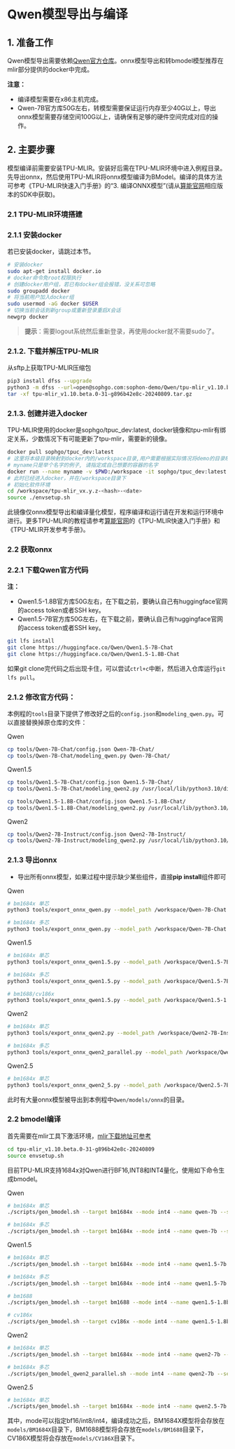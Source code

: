 # Qwen模型导出与编译

## 1. 准备工作

Qwen模型导出需要依赖[Qwen官方仓库](https://huggingface.co/Qwen)。onnx模型导出和转bmodel模型推荐在mlir部分提供的docker中完成。

**注意：** 

- 编译模型需要在x86主机完成。
- Qwen-7B官方库50G左右，转模型需要保证运行内存至少40G以上，导出onnx模型需要存储空间100G以上，请确保有足够的硬件空间完成对应的操作。


## 2. 主要步骤

模型编译前需要安装TPU-MLIR。安装好后需在TPU-MLIR环境中进入例程目录。先导出onnx，然后使用TPU-MLIR将onnx模型编译为BModel。编译的具体方法可参考《TPU-MLIR快速入门手册》的“3. 编译ONNX模型”(请从[算能官网](https://developer.sophgo.com/site/index.html?categoryActive=material)相应版本的SDK中获取)。

### 2.1 TPU-MLIR环境搭建

### 2.1.1 安装docker

若已安装docker，请跳过本节。
```bash
# 安装docker
sudo apt-get install docker.io
# docker命令免root权限执行
# 创建docker用户组，若已有docker组会报错，没关系可忽略
sudo groupadd docker
# 将当前用户加入docker组
sudo usermod -aG docker $USER
# 切换当前会话到新group或重新登录重启X会话
newgrp docker​ 
```
> **提示**：需要logout系统然后重新登录，再使用docker就不需要sudo了。

### 2.1.2. 下载并解压TPU-MLIR

从sftp上获取TPU-MLIR压缩包
```bash
pip3 install dfss --upgrade
python3 -m dfss --url=open@sophgo.com:sophon-demo/Qwen/tpu-mlir_v1.10.beta.0-31-g896b42e8c-20240809.tar.gz
tar -xf tpu-mlir_v1.10.beta.0-31-g896b42e8c-20240809.tar.gz
```

### 2.1.3. 创建并进入docker

TPU-MLIR使用的docker是sophgo/tpuc_dev:latest, docker镜像和tpu-mlir有绑定关系，少数情况下有可能更新了tpu-mlir，需要新的镜像。
```bash
docker pull sophgo/tpuc_dev:latest
# 这里将本级目录映射到docker内的/workspace目录,用户需要根据实际情况将demo的目录映射到docker里面
# myname只是举个名字的例子, 请指定成自己想要的容器的名字
docker run --name myname -v $PWD:/workspace -it sophgo/tpuc_dev:latest
# 此时已经进入docker，并在/workspace目录下
# 初始化软件环境
cd /workspace/tpu-mlir_vx.y.z-<hash>-<date>
source ./envsetup.sh
```
此镜像仅onnx模型导出和编译量化模型，程序编译和运行请在开发和运行环境中进行。更多TPU-MLIR的教程请参考[算能官网](https://developer.sophgo.com/site/index.html?categoryActive=material)的《TPU-MLIR快速入门手册》和《TPU-MLIR开发参考手册》。

### 2.2 获取onnx

### 2.2.1 下载Qwen官方代码

**注：** 
- Qwen1.5-1.8B官方库50G左右，在下载之前，要确认自己有huggingface官网的access token或者SSH key。
- Qwen1.5-7B官方库50G左右，在下载之前，要确认自己有huggingface官网的access token或者SSH key。


```bash
git lfs install
git clone https://huggingface.co/Qwen/Qwen1.5-7B-Chat
git clone https://huggingface.co/Qwen/Qwen1.5-1.8B-Chat

```
如果git clone完代码之后出现卡住，可以尝试`ctrl+c`中断，然后进入仓库运行`git lfs pull`。

### 2.1.2 修改官方代码：
本例程的`tools`目录下提供了修改好之后的`config.json`和`modeling_qwen.py`。可以直接替换掉原仓库的文件：

Qwen
```bash
cp tools/Qwen-7B-Chat/config.json Qwen-7B-Chat/
cp tools/Qwen-7B-Chat/modeling_qwen.py Qwen-7B-Chat/
```

Qwen1.5
```bash
cp tools/Qwen1.5-7B-Chat/config.json Qwen1.5-7B-Chat/
cp tools/Qwen1.5-7B-Chat/modeling_qwen2.py /usr/local/lib/python3.10/dist-packages/transformers/models/qwen2/

cp tools/Qwen1.5-1.8B-Chat/config.json Qwen1.5-1.8B-Chat/
cp tools/Qwen1.5-1.8B-Chat/modeling_qwen2.py /usr/local/lib/python3.10/dist-packages/transformers/models/qwen2/
```

Qwen2
```bash
cp tools/Qwen2-7B-Instruct/config.json Qwen2-7B-Instruct/
cp tools/Qwen2-7B-Instruct/modeling_qwen2.py /usr/local/lib/python3.10/dist-packages/transformers/models/qwen2/
```


### 2.1.3 导出onnx

- 导出所有onnx模型，如果过程中提示缺少某些组件，直接**pip install**组件即可

Qwen
```bash
# bm1684x 单芯
python3 tools/export_onnx_qwen.py --model_path /workspace/Qwen-7B-Chat --seq_length 512 

# bm1684x 多芯
python3 tools/export_onnx_qwen.py --model_path /workspace/Qwen-7B-Chat --seq_length 512 --lm_head_with_topk 1
```

Qwen1.5
```bash
# bm1684x 单芯
python3 tools/export_onnx_qwen1.5.py --model_path /workspace/Qwen1.5-7B-Chat --seq_length 512 

# bm1684x 多芯
python3 tools/export_onnx_qwen1.5.py --model_path /workspace/Qwen1.5-7B-Chat --seq_length 512 --lm_head_with_topk 1

# bm1688/cv186x
python3 tools/export_onnx_qwen1.5.py --model_path /workspace/Qwen1.5-1.8B-Chat --seq_length 512 --lite True
```

Qwen2
```bash
# bm1684x 单芯
python3 tools/export_onnx_qwen2.py --model_path /workspace/Qwen2-7B-Instruct --seq_length 512 

# bm1684x 多芯
python3 tools/export_onnx_qwen2_parallel.py --model_path /workspace/Qwen2-7B-Instruct --seq_length 512 --lm_head_with_topk 1
```

Qwen2.5
```bash
# bm1684x 单芯
python3 tools/export_onnx_qwen2_5.py --model_path /workspace/Qwen2.5-7B-Instruct --seq_length 512 

```
此时有大量onnx模型被导出到本例程中`Qwen/models/onnx`的目录。

### 2.2 bmodel编译
首先需要在mlir工具下激活环境，[mlir下载地址可参考](./Qwen_Export_Guide.md/#212-下载并解压tpu-mlir)
```bash
cd tpu-mlir_v1.10.beta.0-31-g896b42e8c-20240809
source envsetup.sh
```
目前TPU-MLIR支持1684x对Qwen进行BF16,INT8和INT4量化，使用如下命令生成bmodel。

Qwen
```bash
# bm1684x 单芯
./scripts/gen_bmodel.sh --target bm1684x --mode int4 --name qwen-7b --seq_length 512 --addr_mode io_alone

# bm1684x 多芯
./scripts/gen_bmodel.sh --target bm1684x --mode int4 --name qwen-7b --seq_length 512 --addr_mode io_alone --num_device 2 --dynamic 1
```

Qwen1.5
```bash
# bm1684x 单芯
./scripts/gen_bmodel.sh --target bm1684x --mode int4 --name qwen1.5-7b --seq_length 512 --addr_mode io_alone

# bm1684x 多芯
./scripts/gen_bmodel.sh --target bm1684x --mode int4 --name qwen1.5-7b --seq_length 512 --addr_mode io_alone --num_device 2 --dynamic 1

# bm1688
./scripts/gen_bmodel.sh --target bm1688 --mode int4 --name qwen1.5-1.8b --seq_length 512 --addr_mode io_alone 

# cv186x
./scripts/gen_bmodel.sh --target cv186x --mode int4 --name qwen1.5-1.8b --seq_length 512 --addr_mode io_alone 
```
Qwen2
```bash
# bm1684x 单芯
./scripts/gen_bmodel.sh --target bm1684x --mode int4 --name qwen2-7b --seq_length 512 --addr_mode io_alone

# bm1684x 多芯
./scripts/gen_bmodel_qwen2_parallel.sh --mode int4 --name qwen2-7b --seq_length 512 --addr_mode io_alone --num_device 2 --dynamic 1
```

Qwen2.5
```bash
# bm1684x 单芯
./scripts/gen_bmodel.sh --target bm1684x --mode int4 --name qwen2.5-7b --seq_length 512 --addr_mode io_alone
```
其中，mode可以指定bf16/int8/int4，编译成功之后，BM1684X模型将会存放在`models/BM1684X`目录下，BM1688模型将会存放在`models/BM1688`目录下，CV186X模型将会存放在`models/CV186X`目录下。
